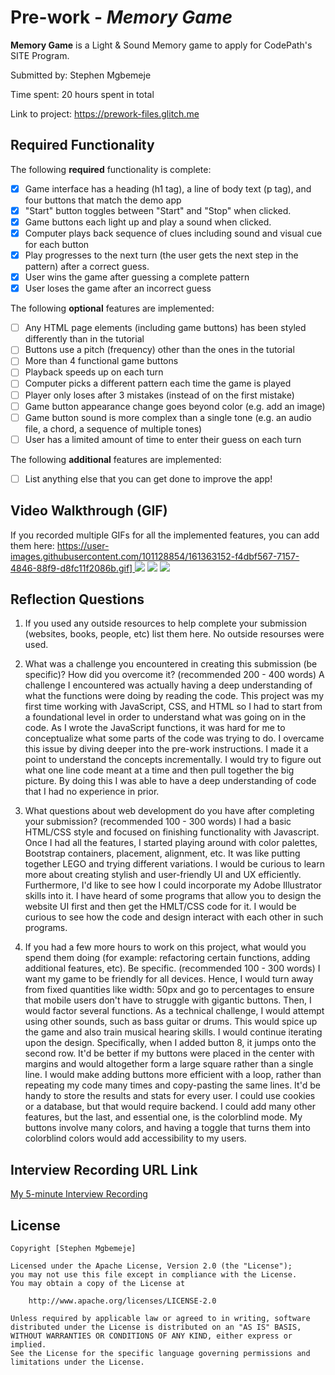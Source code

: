 # Pre-work - *Memory Game*

**Memory Game** is a Light & Sound Memory game to apply for CodePath's SITE Program. 

Submitted by: Stephen Mgbemeje

Time spent: 20 hours spent in total

Link to project: https://prework-files.glitch.me

## Required Functionality

The following **required** functionality is complete:

* [x] Game interface has a heading (h1 tag), a line of body text (p tag), and four buttons that match the demo app
* [x] "Start" button toggles between "Start" and "Stop" when clicked. 
* [x] Game buttons each light up and play a sound when clicked. 
* [x] Computer plays back sequence of clues including sound and visual cue for each button
* [x] Play progresses to the next turn (the user gets the next step in the pattern) after a correct guess. 
* [x] User wins the game after guessing a complete pattern
* [x] User loses the game after an incorrect guess

The following **optional** features are implemented:

* [ ] Any HTML page elements (including game buttons) has been styled differently than in the tutorial
* [ ] Buttons use a pitch (frequency) other than the ones in the tutorial
* [ ] More than 4 functional game buttons
* [ ] Playback speeds up on each turn
* [ ] Computer picks a different pattern each time the game is played
* [ ] Player only loses after 3 mistakes (instead of on the first mistake)
* [ ] Game button appearance change goes beyond color (e.g. add an image)
* [ ] Game button sound is more complex than a single tone (e.g. an audio file, a chord, a sequence of multiple tones)
* [ ] User has a limited amount of time to enter their guess on each turn

The following **additional** features are implemented:

- [ ] List anything else that you can get done to improve the app!

## Video Walkthrough (GIF)

If you recorded multiple GIFs for all the implemented features, you can add them here:
[https://user-images.githubusercontent.com/101128854/161363152-f4dbf567-7157-4846-88f9-d8fc11f2086b.gif]
]()
![](gif2-link-here)
![](gif3-link-here)
![](gif4-link-here)

## Reflection Questions
1. If you used any outside resources to help complete your submission (websites, books, people, etc) list them here. 
No outside resourses were used.

2. What was a challenge you encountered in creating this submission (be specific)? How did you overcome it? (recommended 200 - 400 words) 
  A challenge I encountered was actually having a deep understanding of what the functions were doing by reading the code. This project was my first time working with JavaScript, CSS, and HTML so I had to start from a foundational level in order to understand what was going on in the code. As I wrote the JavaScript functions, it was hard for me to conceptualize what some parts of the code was trying to do. I overcame this issue by diving deeper into the pre-work instructions. I made it a point to understand the concepts incrementally. I would try to figure out what one line code meant at a time and then pull together the big picture. By doing this I was able to have a deep understanding of code that I had no experience in prior.  

3. What questions about web development do you have after completing your submission? (recommended 100 - 300 words) 
  I had a basic HTML/CSS style and focused on finishing functionality with Javascript. Once I had all the features, I started playing around with color palettes, Bootstrap containers, placement, alignment, etc. It was like putting together LEGO and trying different variations. I would be curious to learn more about creating stylish and user-friendly UI and UX efficiently. Furthermore, I'd like to see how I could incorporate my Adobe Illustrator skills into it. I have heard of some programs that allow you to design the website UI first and then get the HMLT/CSS code for it. I would be curious to see how the code and design interact with each other in such programs.


4. If you had a few more hours to work on this project, what would you spend them doing (for example: refactoring certain functions, adding additional features, etc). Be specific. (recommended 100 - 300 words) 
  I want my game to be friendly for all devices. Hence, I would turn away from fixed quantities like width: 50px and go to percentages to ensure that mobile users don't have to struggle with gigantic buttons. Then, I would factor several functions. As a technical challenge, I would attempt using other sounds, such as bass guitar or drums. This would spice up the game and also train musical hearing skills. I would continue iterating upon the design. Specifically, when I added button 8, it jumps onto the second row. It'd be better if my buttons were placed in the center with margins and would altogether form a large square rather than a single line. I would make adding buttons more efficient with a loop, rather than repeating my code many times and copy-pasting the same lines. It'd be handy to store the results and stats for every user. I could use cookies or a database, but that would require backend. I could add many other features, but the last, and essential one, is the colorblind mode. My buttons involve many colors, and having a toggle that turns them into colorblind colors would add accessibility to my users.




## Interview Recording URL Link

[My 5-minute Interview Recording](https://www.loom.com/share/9bc2cbc59cb44c7ead771d20edb67c1c)


## License

    Copyright [Stephen Mgbemeje]

    Licensed under the Apache License, Version 2.0 (the "License");
    you may not use this file except in compliance with the License.
    You may obtain a copy of the License at

        http://www.apache.org/licenses/LICENSE-2.0

    Unless required by applicable law or agreed to in writing, software
    distributed under the License is distributed on an "AS IS" BASIS,
    WITHOUT WARRANTIES OR CONDITIONS OF ANY KIND, either express or implied.
    See the License for the specific language governing permissions and
    limitations under the License.
